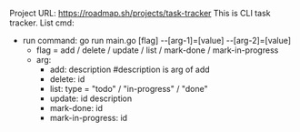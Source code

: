 Project URL: https://roadmap.sh/projects/task-tracker
This is CLI task tracker.
List cmd:
 - run command: go run main.go [flag] --[arg-1]=[value] --[arg-2]=[value]
   + flag = add / delete / update / list / mark-done / mark-in-progress
   + arg:
     * add: description #description is arg of add
     * delete: id
     * list: type = "todo" / "in-progress" / "done"
     * update: id description
     * mark-done: id
     * mark-in-progress: id
